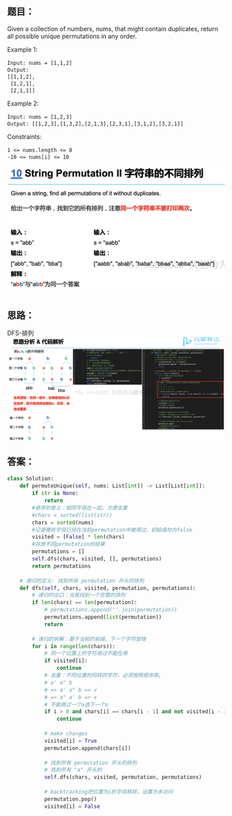 ## 题目：
Given a collection of numbers, nums, that might contain duplicates, return all possible unique permutations in any order.

Example 1:
```
Input: nums = [1,1,2]
Output:
[[1,1,2],
 [1,2,1],
 [2,1,1]]
```
Example 2:
```
Input: nums = [1,2,3]
Output: [[1,2,3],[1,3,2],[2,1,3],[2,3,1],[3,1,2],[3,2,1]]
``` 
Constraints:
```
1 <= nums.length <= 8
-10 <= nums[i] <= 10
```
![a](https://github.com/SSRRBB/Leetcode/blob/main/Images/129.png)
## 思路：
DFS-排列
![a](https://github.com/SSRRBB/Leetcode/blob/main/Images/130.png)

## 答案：
```python
class Solution:
    def permuteUnique(self, nums: List[int]) -> List[List[int]]:
        if str is None:
            return
        #排序的意义：相同字母在一起，方便去重
        #chars = sorted(list(str))
        chars = sorted(nums)
        #记录哪些字母已经在当前permutation中被用过，初始值均为false
        visited = [False] * len(chars)
        #存放不同permutation的结果
        permutations = []
        self.dfs(chars, visited, [], permutations) 
        return permutations

    # 递归的定义: 找到所有 permutation 开头的排列
    def dfs(self, chars, visited, permutation, permutations):
        # 递归的出口：当我找到一个完整的排列
        if len(chars) == len(permutation):
            # permutations.append(''.join(permutation))
            permutations.append(list(permutation))
            return    
        
        # 递归的拆解：基于当前的前缀，下一个字符放啥
        for i in range(len(chars)):
            # 同一个位置上的字符用过不能在用
            if visited[i]:
                continue
            # 去重：不同位置的同样的字符，必须按照顺序用。
            # a' a" b
            # => a' a" b => √
            # => a" a' b => x
            # 不能跳过一个a选下一个a
            if i > 0 and chars[i] == chars[i - 1] and not visited[i - 1]:
                continue

            # make changes
            visited[i] = True
            permutation.append(chars[i])

            # 找到所有 permutation 开头的排列
            # 找到所有 "a" 开头的
            self.dfs(chars, visited, permutation, permutations)

            # backtracking把位置为i的字母移除，设置为未访问
            permutation.pop()
            visited[i] = False
  ```      
